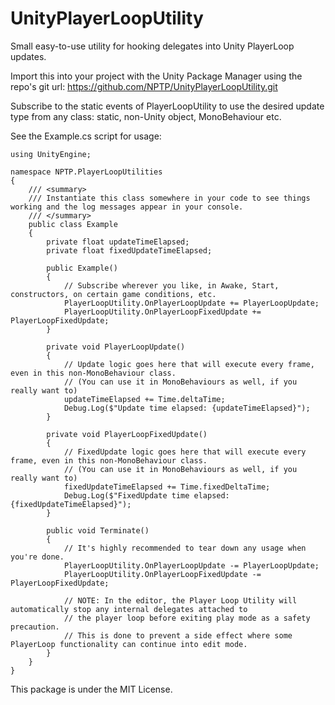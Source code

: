 # UnityPlayerLoopUtility
Small easy-to-use utility for hooking delegates into Unity PlayerLoop updates.

Import this into your project with the Unity Package Manager using the repo's git url: https://github.com/NPTP/UnityPlayerLoopUtility.git

Subscribe to the static events of PlayerLoopUtility to use the desired update type from any class: static, non-Unity object, MonoBehaviour etc.

See the Example.cs script for usage:

```
using UnityEngine;

namespace NPTP.PlayerLoopUtilities
{
    /// <summary>
    /// Instantiate this class somewhere in your code to see things working and the log messages appear in your console.
    /// </summary>
    public class Example
    {
        private float updateTimeElapsed;
        private float fixedUpdateTimeElapsed;
        
        public Example()
        {
            // Subscribe wherever you like, in Awake, Start, constructors, on certain game conditions, etc.
            PlayerLoopUtility.OnPlayerLoopUpdate += PlayerLoopUpdate;
            PlayerLoopUtility.OnPlayerLoopFixedUpdate += PlayerLoopFixedUpdate;
        }

        private void PlayerLoopUpdate()
        {
            // Update logic goes here that will execute every frame, even in this non-MonoBehaviour class.
            // (You can use it in MonoBehaviours as well, if you really want to)
            updateTimeElapsed += Time.deltaTime;
            Debug.Log($"Update time elapsed: {updateTimeElapsed}");
        }

        private void PlayerLoopFixedUpdate()
        {
            // FixedUpdate logic goes here that will execute every frame, even in this non-MonoBehaviour class.
            // (You can use it in MonoBehaviours as well, if you really want to)
            fixedUpdateTimeElapsed += Time.fixedDeltaTime;
            Debug.Log($"FixedUpdate time elapsed: {fixedUpdateTimeElapsed}");
        }

        public void Terminate()
        {
            // It's highly recommended to tear down any usage when you're done.
            PlayerLoopUtility.OnPlayerLoopUpdate -= PlayerLoopUpdate;
            PlayerLoopUtility.OnPlayerLoopFixedUpdate -= PlayerLoopFixedUpdate;

            // NOTE: In the editor, the Player Loop Utility will automatically stop any internal delegates attached to
            // the player loop before exiting play mode as a safety precaution.
            // This is done to prevent a side effect where some PlayerLoop functionality can continue into edit mode.
        }
    }
}
```

This package is under the MIT License.